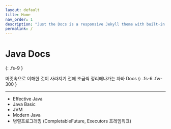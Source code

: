 ```yaml
---
layout: default
title: Home
nav_order: 1
description: "Just the Docs is a responsive Jekyll theme with built-in search that is easily customizable and hosted on GitHub Pages."
permalink: /
---
```


# Java Docs
{: .fs-9 }

머릿속으로 이해한 것이 사라지기 전에 조금씩 정리해나가는 자바 Docs
{: .fs-6 .fw-300 }

---

- Effective Java
- Java Basic
- JVM
- Modern Java
- 병렬프로그래밍 (CompletableFuture, Executors 프레임워크)

